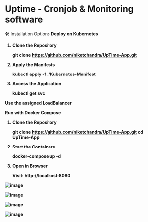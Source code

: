 # Uptime - Cronjob & Monitoring software

🛠️ Installation Options
<strong>Deploy on Kubernetes</stromg>

1. Clone the Repository

    git clone https://github.com/niketchandra/UpTime-App.git

2. Apply the Manifests

    kubectl apply -f ./Kubernetes-Manifest

3. Access the Application

    kubectl get svc

Use the assigned LoadBalancer

<stromg>Run with Docker Compose</stromg>

1. Clone the Repository

    git clone https://github.com/niketchandra/UpTime-App.git
    cd UpTime-App

2. Start the Containers

    docker-compose up -d

3. Open in Browser
    
    Visit: http://localhost:8080

![image](https://github.com/user-attachments/assets/97f3bbce-68b6-4fe5-a014-aac50f13573f)

![image](https://github.com/user-attachments/assets/d440b54c-9d24-47bc-8651-7834343d1eb4)

![image](https://github.com/user-attachments/assets/afdc83d1-2aa4-4665-b21e-52b982778f7e)

![image](https://github.com/user-attachments/assets/c0ec5ac2-d3f4-48e7-99fd-b1308643cb45)

